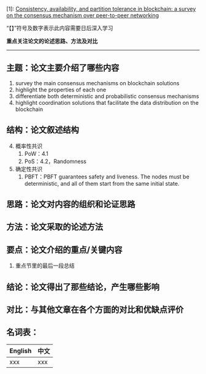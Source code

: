 [1]: [Consistency, availability, and partition tolerance in blockchain: a survey on the consensus mechanism over peer-to-peer networking](https://doi.org/10.1007/s12243-020-00751-w)

“【】”符号及数字表示此内容需要日后深入学习

**重点关注论文的论述思路、方法及对比**

---

## 主题：论文主要介绍了哪些内容

1. survey the main consensus mechanisms on blockchain solutions
2. highlight the properties of each one
3. differentiate both deterministic and probabilistic consensus mechanisms
4. highlight coordination solutions that facilitate the data distribution on the blockchain

## 结构：论文叙述结构

4.  概率性共识
    1.  PoW：4.1
    2.  PoS：4.2，Randomness
5.  确定性共识
    1.  PBFT：PBFT guarantees safety and liveness. The nodes must be deterministic, and all of them start from the same initial state. 

## 思路：论文对内容的组织和论证思路



## 方法：论文采取的论述方法



## 要点：论文介绍的重点/关键内容

1. 重点节里的最后一段总结

## 结论：论文得出了那些结论，产生哪些影响



## 对比：与其他文章在各个方面的对比和优缺点评价



## 名词表：

| English | 中文 |
| ------- | ---- |
| xxx     | xxx  |

